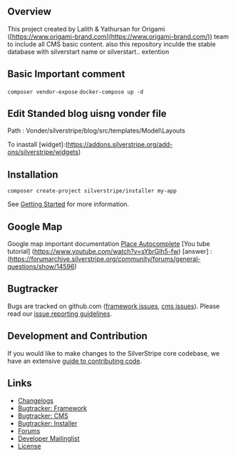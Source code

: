 ## Overview

This project created by Lalith & Yathursan for Origami ([https://www.origami-brand.com](https://www.origami-brand.com/)) team to include all CMS basic content. also this repository inculde the stable database with silverstart name or silverstart.. extention

## Basic Important comment ##
`composer vendor-expose`
`docker-compose up -d`  

## Edit Standed blog uisng vonder file ##
Path : Vonder/silverstripe/blog/src/templates/Model\Layouts

To inastall [widget]:(https://addons.silverstripe.org/add-ons/silverstripe/widgets) 

## Installation ##

`composer create-project silverstripe/installer my-app`

See [Getting Started](https://docs.silverstripe.org/en/4/getting_started/) for more information.
## Google Map ##
Google map important documentation
[Place Autocomplete](https://developers.google.com/maps/documentation/javascript/examples/places-autocomplete-hotelsearch#maps_places_autocomplete_hotelsearch-html)
[You tube tutorial] (https://www.youtube.com/watch?v=sYbrGlh5-fw)
[answer] : (https://forumarchive.silverstripe.org/community/forums/general-questions/show/14596)
## Bugtracker ##

Bugs are tracked on github.com ([framework issues](https://github.com/silverstripe/silverstripe-framework/issues),
[cms issues](https://github.com/silverstripe/silverstripe-cms/issues)).
Please read our [issue reporting guidelines](https://docs.silverstripe.org/en/4/contributing/issues_and_bugs/).

## Development and Contribution ##

If you would like to make changes to the SilverStripe core codebase, we have an extensive [guide to contributing code](https://docs.silverstripe.org/en/4/contributing/code/).

## Links ##

 * [Changelogs](https://docs.silverstripe.org/en/4/changelogs/)
 * [Bugtracker: Framework](https://github.com/silverstripe/silverstripe-framework/issues)
 * [Bugtracker: CMS](https://github.com/silverstripe/silverstripe-cms/issues)
 * [Bugtracker: Installer](https://github.com/silverstripe/silverstripe-installer/issues)
 * [Forums](http://silverstripe.org/forums)
 * [Developer Mailinglist](https://groups.google.com/forum/#!forum/silverstripe-dev)
 * [License](./LICENSE)
